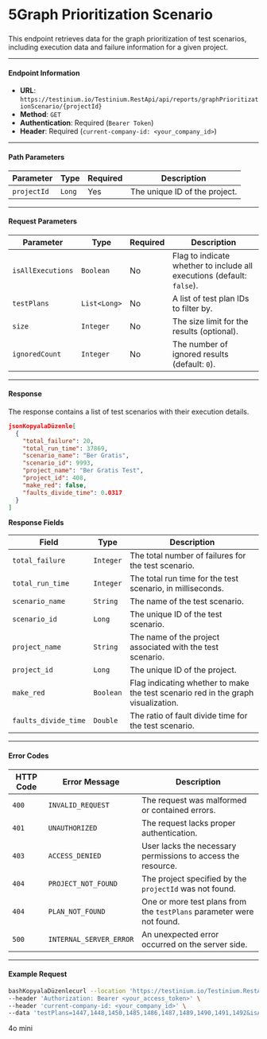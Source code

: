 # 5Graph Prioritization Scenario

###

This endpoint retrieves data for the graph prioritization of test scenarios, including execution data and failure information for a given project.

***

#### Endpoint Information

* **URL**: `https://testinium.io/Testinium.RestApi/api/reports/graphPrioritizationScenario/{projectId}`
* **Method**: `GET`
* **Authentication**: Required (`Bearer Token`)
* **Header**: Required (`current-company-id: <your_company_id>`)

***

#### Path Parameters

| Parameter   | Type   | Required | Description                   |
| ----------- | ------ | -------- | ----------------------------- |
| `projectId` | `Long` | Yes      | The unique ID of the project. |

***

#### Request Parameters

| Parameter         | Type         | Required | Description                                                            |
| ----------------- | ------------ | -------- | ---------------------------------------------------------------------- |
| `isAllExecutions` | `Boolean`    | No       | Flag to indicate whether to include all executions (default: `false`). |
| `testPlans`       | `List<Long>` | No       | A list of test plan IDs to filter by.                                  |
| `size`            | `Integer`    | No       | The size limit for the results (optional).                             |
| `ignoredCount`    | `Integer`    | No       | The number of ignored results (default: `0`).                          |

***

#### Response

The response contains a list of test scenarios with their execution details.

```json
jsonKopyalaDüzenle[
  {
    "total_failure": 20,
    "total_run_time": 37869,
    "scenario_name": "Ber Gratis",
    "scenario_id": 9993,
    "project_name": "Ber Gratis Test",
    "project_id": 408,
    "make_red": false,
    "faults_divide_time": 0.0317
  }
]
```

**Response Fields**

| Field                | Type      | Description                                                                       |
| -------------------- | --------- | --------------------------------------------------------------------------------- |
| `total_failure`      | `Integer` | The total number of failures for the test scenario.                               |
| `total_run_time`     | `Integer` | The total run time for the test scenario, in milliseconds.                        |
| `scenario_name`      | `String`  | The name of the test scenario.                                                    |
| `scenario_id`        | `Long`    | The unique ID of the test scenario.                                               |
| `project_name`       | `String`  | The name of the project associated with the test scenario.                        |
| `project_id`         | `Long`    | The unique ID of the project.                                                     |
| `make_red`           | `Boolean` | Flag indicating whether to make the test scenario red in the graph visualization. |
| `faults_divide_time` | `Double`  | The ratio of fault divide time for the test scenario.                             |

***

#### Error Codes

| HTTP Code | Error Message           | Description                                                           |
| --------- | ----------------------- | --------------------------------------------------------------------- |
| `400`     | `INVALID_REQUEST`       | The request was malformed or contained errors.                        |
| `401`     | `UNAUTHORIZED`          | The request lacks proper authentication.                              |
| `403`     | `ACCESS_DENIED`         | User lacks the necessary permissions to access the resource.          |
| `404`     | `PROJECT_NOT_FOUND`     | The project specified by the `projectId` was not found.               |
| `404`     | `PLAN_NOT_FOUND`        | One or more test plans from the `testPlans` parameter were not found. |
| `500`     | `INTERNAL_SERVER_ERROR` | An unexpected error occurred on the server side.                      |

***

#### Example Request

```bash
bashKopyalaDüzenlecurl --location 'https://testinium.io/Testinium.RestApi/api/reports/graphPrioritizationScenario/408' \
--header 'Authorization: Bearer <your_access_token>' \
--header 'current-company-id: <your_company_id>' \
--data 'testPlans=1447,1448,1450,1485,1486,1487,1489,1490,1491,1492&isAllExecutions=true&size=0&ignoredCount=0'
```

4o mini
